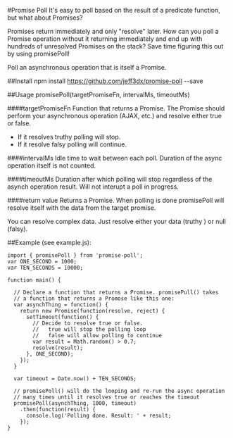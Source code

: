 #Promise Poll
It's easy to poll based on the result of a predicate function, but what about Promises?

Promises return immediately and only "resolve" later. How can you poll a Promise operation without it returning immediately and end up with hundreds of unresolved Promises on the stack? Save time figuring this out by using promisePoll!

Poll an asynchronous operation that is itself a Promise.

##Install
	npm install https://github.com/jeff3dx/promise-poll --save


##Usage
	promisePoll(targetPromiseFn, intervalMs, timeoutMs)

####targetPromiseFn
Function that returns a Promise. The Promise should perform your asynchronous operation (AJAX, etc.) and resolve either true or false.

- If it resolves truthy polling will stop.
- If it resolve falsy polling will continue.

####intervalMs
Idle time to wait between each poll. Duration of the async operation itself is not counted.

####timeoutMs
Duration after which polling will stop regardless of the asynch operation result. Will not interupt a poll in progress.

####return value
Returns a Promise. When polling is done promisePoll will resolve itself with the data from the target promise.

You can resolve complex data. Just resolve either your data (truthy ) or null (falsy).

##Example
(see example.js):


	import { promisePoll } from 'promise-poll';
	var ONE_SECOND = 1000;
	var TEN_SECONDS = 10000;

	function main() {

	  // Declare a function that returns a Promise. promisePull() takes
	  // a function that returns a Promose like this one:
	  var asynchThing = function() {
	    return new Promise(function(resolve, reject) {
	      setTimeout(function() {
	        // Decide to resolve true or false.
	        //   true will stop the polling loop
	        //   false will allow polling to continue
	        var result = Math.random() > 0.7;
	        resolve(result);
	      }, ONE_SECOND);
	    });
	  }

	  var timeout = Date.now() + TEN_SECONDS;

	  // promisePoll() will do the looping and re-run the async operation
	  // many times until it resolves true or reaches the timeout
	  promisePoll(asynchThing, 1000, timeout)
		.then(function(result) {
		  console.log('Polling done. Result: ' + result;
		});
	}